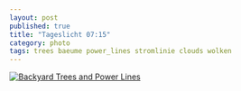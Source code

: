 ```yaml
---
layout: post
published: true
title: "Tageslicht 07:15"
category: photo
tags: trees baeume power_lines stromlinie clouds wolken
---
```


[![Backyard Trees and Power Lines](http://40.media.tumblr.com/fbc2626202f20bd84631fc8e7d3083fa/tumblr_ngdbhvllWR1rive1ro1_500.jpg)](http://dr3wh0.tumblr.com/post/104839791804/tageslicht-07-15 "View on Tumblr")